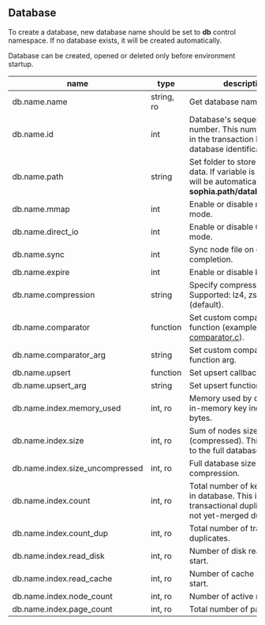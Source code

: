 
Database
--------

To create a database, new database name should be set to **db** control namespace.
If no database exists, it will be created automatically.

Database can be created, opened or deleted only before environment startup.

| name | type | description  |
|---|---|---|
| db.name.name | string, ro | Get database name |
| db.name.id | int | Database's sequential id number. This number is used in the transaction log for the database identification. |
| db.name.path | string | Set folder to store database data. If variable is not set, it will be automatically set as **sophia.path/database_name**. |
| db.name.mmap | int | Enable or disable mmap mode. |
| db.name.direct\_io | int | Enable or disable O\_DIRECT mode. |
| db.name.sync | int | Sync node file on compaction completion. |
| db.name.expire | int | Enable or disable key expire. |
| db.name.compression | string | Specify compression driver. Supported: lz4, zstd, none (default). |
| db.name.comparator | function | Set custom comparator function (example: [comparator.c](https://github.com/pmwkaa/sophia/blob/master/example/comparator.c)). |
| db.name.comparator\_arg | string | Set custom comparator function arg. |
| db.name.upsert | function | Set upsert callback function. |
| db.name.upsert\_arg | string | Set upsert function argument. |
| db.name.index.memory\_used | int, ro | Memory used by database for in-memory key indexes in bytes. |
| db.name.index.size | int, ro | Sum of nodes size in bytes (compressed). This is equal to the full database size. |
| db.name.index.size\_uncompressed | int, ro | Full database size before the compression. |
| db.name.index.count | int, ro | Total number of keys stored in database. This includes transactional duplicates and not yet-merged duplicates. |
| db.name.index.count\_dup | int, ro | Total number of transactional duplicates. |
| db.name.index.read\_disk | int, ro | Number of disk reads since start. |
| db.name.index.read\_cache | int, ro | Number of cache reads since start. |
| db.name.index.node\_count | int, ro | Number of active nodes. |
| db.name.index.page\_count | int, ro | Total number of pages. |
